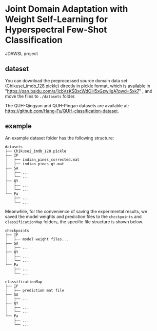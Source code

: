 # Joint Domain Adaptation with Weight Self-Learning for Hyperspectral Few-Shot Classification
JDAWSL project



## dataset

You can download the preprocessed source domain data set (Chikusei_imdb_128.pickle) directly in pickle format, which is available in "https://pan.baidu.com/s/1cbVzKSBxcWdOH5xGzwIlgA?pwd=5xk7" , and move the files to `./datasets` folder.

The QUH-Qingyun and QUH-Pingan datasets are available at: https://github.com/Hang-Fu/QUH-classification-dataset.

## example

An example dataset folder has the following structure:
```
datasets
├── Chikusei_imdb_128.pickle
├── IP
│   ├── indian_pines_corrected.mat
│   ├── indian_pines_gt.mat
├── SA
│   ├── ...
│   └── ...
├── QY
│   ├── ...
│   └── ...
└── Pa
    ├── ...
    └── ...
```

Meanwhile, for the convenience of saving the experimental results, we saved the model weights and prediction files to the `checkpoints` and `classificationMap` folders, the specific file structure is shown below.

```
checkpoints
├── IP
│   ├── model weight files...
├── SA
│   ├── ...
├── QY
│   ├── ...
│   └── ...
└── Pa
    ├── ...
    └── ...
    
classificationMap
├── IP
│   ├── prediction mat file
├── SA
│   ├── ...
├── QY
│   ├── ...
│   └── ...
└── Pa
    ├── ...
    └── ...

```
